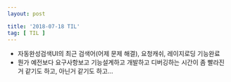 ```yaml
---
layout: post

title: '2018-07-18 TIL'
tag: [ TIL ]
---
```


* 자동완성검색UI의 최근 검색어(어제 문제 해결), 요청캐쉬, 레이지로딩 기능완료
* 뭔가 예전보다 요구사항보고 기능설계하고 개발하고 디버깅하는 시간이 좀 빨라진 거 같기도 하고, 아닌거 같기도 하고...


